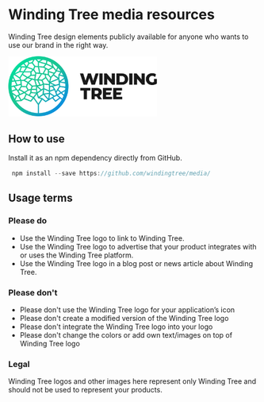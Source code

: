 # Winding Tree media resources


Winding Tree design elements publicly available for anyone who wants to use our brand in the right way.

<img src="logo.svg?sanitize=true" alt="Winding Tree" width="300px">

## How to use

Install it as an npm dependency directly from GitHub.

```js
 npm install --save https://github.com/windingtree/media/
```

## Usage terms

### Please do

- Use the Winding Tree logo to link to Winding Tree.
- Use the Winding Tree logo to advertise that your product integrates with or uses the Winding Tree platform.
- Use the Winding Tree logo in a blog post or news article about Winding Tree.

### Please don't

- Please don't use the Winding Tree logo for your application’s icon
- Please don't create a modified version of the Winding Tree logo
- Please don't integrate the Winding Tree logo into your logo
- Please don't change the colors or add own text/images on top of Winding Tree logo

### Legal

Winding Tree logos and other images here represent only Winding Tree and should not be used to represent your products.
